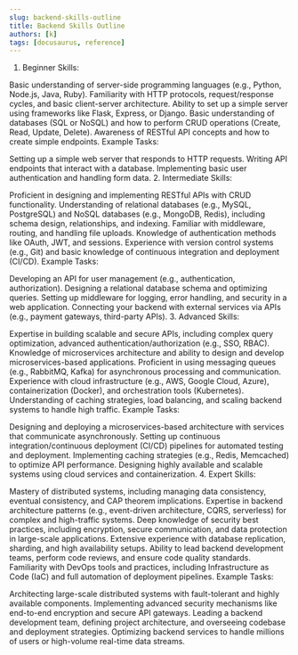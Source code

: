 ```yaml
---
slug: backend-skills-outline
title: Backend Skills Outline 
authors: [k]
tags: [docusaurus, reference]
---
```


1. Beginner
Skills:

Basic understanding of server-side programming languages (e.g., Python, Node.js, Java, Ruby).
Familiarity with HTTP protocols, request/response cycles, and basic client-server architecture.
Ability to set up a simple server using frameworks like Flask, Express, or Django.
Basic understanding of databases (SQL or NoSQL) and how to perform CRUD operations (Create, Read, Update, Delete).
Awareness of RESTful API concepts and how to create simple endpoints.
Example Tasks:

Setting up a simple web server that responds to HTTP requests.
Writing API endpoints that interact with a database.
Implementing basic user authentication and handling form data.
2. Intermediate
Skills:

Proficient in designing and implementing RESTful APIs with CRUD functionality.
Understanding of relational databases (e.g., MySQL, PostgreSQL) and NoSQL databases (e.g., MongoDB, Redis), including schema design, relationships, and indexing.
Familiar with middleware, routing, and handling file uploads.
Knowledge of authentication methods like OAuth, JWT, and sessions.
Experience with version control systems (e.g., Git) and basic knowledge of continuous integration and deployment (CI/CD).
Example Tasks:

Developing an API for user management (e.g., authentication, authorization).
Designing a relational database schema and optimizing queries.
Setting up middleware for logging, error handling, and security in a web application.
Connecting your backend with external services via APIs (e.g., payment gateways, third-party APIs).
3. Advanced
Skills:

Expertise in building scalable and secure APIs, including complex query optimization, advanced authentication/authorization (e.g., SSO, RBAC).
Knowledge of microservices architecture and ability to design and develop microservices-based applications.
Proficient in using messaging queues (e.g., RabbitMQ, Kafka) for asynchronous processing and communication.
Experience with cloud infrastructure (e.g., AWS, Google Cloud, Azure), containerization (Docker), and orchestration tools (Kubernetes).
Understanding of caching strategies, load balancing, and scaling backend systems to handle high traffic.
Example Tasks:

Designing and deploying a microservices-based architecture with services that communicate asynchronously.
Setting up continuous integration/continuous deployment (CI/CD) pipelines for automated testing and deployment.
Implementing caching strategies (e.g., Redis, Memcached) to optimize API performance.
Designing highly available and scalable systems using cloud services and containerization.
4. Expert
Skills:

Mastery of distributed systems, including managing data consistency, eventual consistency, and CAP theorem implications.
Expertise in backend architecture patterns (e.g., event-driven architecture, CQRS, serverless) for complex and high-traffic systems.
Deep knowledge of security best practices, including encryption, secure communication, and data protection in large-scale applications.
Extensive experience with database replication, sharding, and high availability setups.
Ability to lead backend development teams, perform code reviews, and ensure code quality standards.
Familiarity with DevOps tools and practices, including Infrastructure as Code (IaC) and full automation of deployment pipelines.
Example Tasks:

Architecting large-scale distributed systems with fault-tolerant and highly available components.
Implementing advanced security mechanisms like end-to-end encryption and secure API gateways.
Leading a backend development team, defining project architecture, and overseeing codebase and deployment strategies.
Optimizing backend services to handle millions of users or high-volume real-time data streams.
